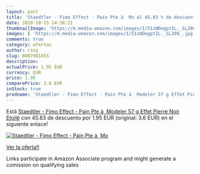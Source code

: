 ```yaml
---
layout: post
title: 'Staedtler - Fimo Effect - Pain Pte à  Mo al 45.83 % de descuento'
date: 2020-10-15 14:38:21
thumbnailImage: 'https://m.media-amazon.com/images/I/51zWDegptIL._SL200_.jpg'
images: [ 'https://m.media-amazon.com/images/I/51zWDegptIL._SL200_.jpg' ]
comments: true
category: ofertas
author: ring
slug: B00798IA5S
description:
actualPrice: 1.95 EUR
currency: EUR
price: 1.95
comparePrice: 3.6 EUR
inStock: true
prodname: 'Staedtler - Fimo Effect - Pain Pte à  Modeler 57 g Effet Pierre Noir Etoilé'
---
```


Está [Staedtler - Fimo Effect - Pain Pte à  Modeler 57 g Effet Pierre Noir Etoilé](https://www.amazon.fr/dp/B00798IA5S/?tag=tolees0d-21) con 45.83 de descuento por 1.95 EUR (original: 3.6 EUR) en el siguiente enlace!

[![Staedtler - Fimo Effect - Pain Pte à  Mo](https://m.media-amazon.com/images/I/51zWDegptIL._SL200_.jpg)](https://www.amazon.fr/dp/B00798IA5S/?tag=tolees0d-21)

[Ver la oferta!!](https://www.amazon.fr/dp/B00798IA5S/?tag=tolees0d-21)

Links participate in Amazon Associate program and might generate a comission on qualifying sales


